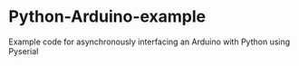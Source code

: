 Python-Arduino-example
======================

Example code for asynchronously  interfacing an Arduino with Python using Pyserial